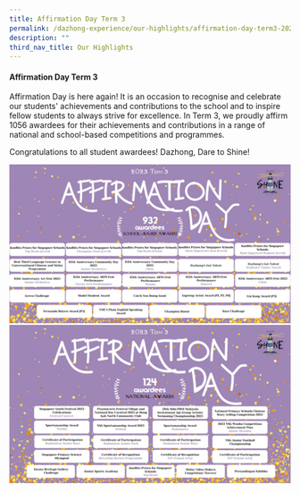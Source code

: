 ```yaml
---
title: Affirmation Day Term 3
permalink: /dazhong-experience/our-highlights/affirmation-day-term3-2023/
description: ""
third_nav_title: Our Highlights
---
```

#### Affirmation Day Term 3

Affirmation Day is here again! It is an occasion to recognise and celebrate our students' achievements and contributions to the school and to inspire fellow students to always strive for excellence. In Term 3, we proudly affirm 1056 awardees for their achievements and contributions in a range of national and school-based competitions and programmes.

Congratulations to all student awardees! Dazhong, Dare to Shine!

![](/images/2023%20term%203-school-based.jpg)
![](/images/2023%20term%203-national.jpg)

